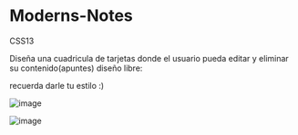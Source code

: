 # Moderns-Notes
CSS13

Diseña una cuadricula de tarjetas donde el usuario pueda editar y eliminar su contenido(apuntes)
diseño libre:


recuerda darle tu estilo :)

![image](https://github.com/JhojanBinary/Modern-Notes/assets/102551448/1cb6b464-5d21-4f9f-87e8-c185f0bef5a8)

![image](https://github.com/JhojanBinary/Modern-Notes/assets/102551448/183718ec-2157-4d0d-a9b3-b8dae55bee63)

